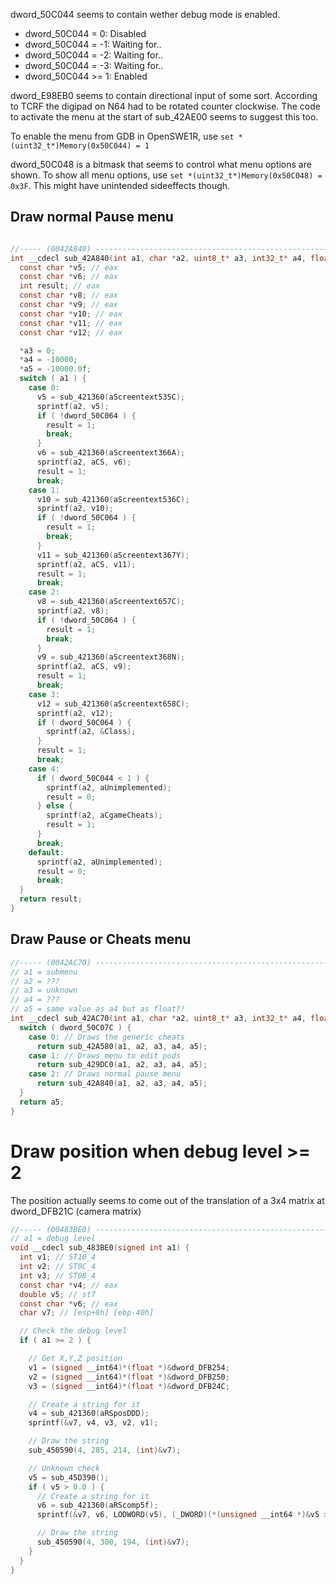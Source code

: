 dword_50C044 seems to contain wether debug mode is enabled.
* dword_50C044 = 0: Disabled
* dword_50C044 = -1: Waiting for..
* dword_50C044 = -2: Waiting for..
* dword_50C044 = -3: Waiting for..
* dword_50C044 >= 1: Enabled

dword_E98EB0 seems to contain directional input of some sort. According to TCRF the digipad on N64 had to be rotated counter clockwise. The code to activate the menu at the start of sub_42AE00 seems to suggest this too.

To enable the menu from GDB in OpenSWE1R, use `set *(uint32_t*)Memory(0x50C044) = 1`

dword_50C048 is a bitmask that seems to control what menu options are shown. To show all menu options, use `set *(uint32_t*)Memory(0x50C048) = 0x3F`. This might have unintended sideeffects though.

## Draw normal Pause menu

```C

//----- (0042A840) --------------------------------------------------------
int __cdecl sub_42A840(int a1, char *a2, uint8_t* a3, int32_t* a4, float* a5) {
  const char *v5; // eax
  const char *v6; // eax
  int result; // eax
  const char *v8; // eax
  const char *v9; // eax
  const char *v10; // eax
  const char *v11; // eax
  const char *v12; // eax

  *a3 = 0;
  *a4 = -10000;
  *a5 = -10000.0f;
  switch ( a1 ) {
    case 0:
      v5 = sub_421360(aScreentext535C);
      sprintf(a2, v5);
      if ( !dword_50C064 ) {
        result = 1;
        break;
      }
      v6 = sub_421360(aScreentext366A);
      sprintf(a2, aCS, v6);
      result = 1;
      break;
    case 1:
      v10 = sub_421360(aScreentext536C);
      sprintf(a2, v10);
      if ( !dword_50C064 ) {
        result = 1;
        break;
      }
      v11 = sub_421360(aScreentext367Y);
      sprintf(a2, aCS, v11);
      result = 1;
      break;
    case 2:
      v8 = sub_421360(aScreentext657C);
      sprintf(a2, v8);
      if ( !dword_50C064 ) {
        result = 1;
        break;
      }
      v9 = sub_421360(aScreentext368N);
      sprintf(a2, aCS, v9);
      result = 1;
      break;
    case 3:
      v12 = sub_421360(aScreentext658C);
      sprintf(a2, v12);
      if ( dword_50C064 ) {
        sprintf(a2, &Class);
      }
      result = 1;
      break;
    case 4:
      if ( dword_50C044 < 1 ) {
        sprintf(a2, aUnimplemented);
        result = 0;
      } else {
        sprintf(a2, aCgameCheats);
        result = 1;
      }
      break;
    default:
      sprintf(a2, aUnimplemented);
      result = 0;
      break;
  }
  return result;
}
```

## Draw Pause or Cheats menu

```C
//----- (0042AC70) --------------------------------------------------------
// a1 = submenu
// a2 = ???
// a3 = unknown
// a4 = ???
// a5 = same value as a4 but as float?!
int __cdecl sub_42AC70(int a1, char *a2, uint8_t* a3, int32_t* a4, float* a5) {
  switch ( dword_50C07C ) {
    case 0: // Draws the generic cheats
      return sub_42A580(a1, a2, a3, a4, a5);
    case 1: // Draws menu to edit pods
      return sub_429DC0(a1, a2, a3, a4, a5);
    case 2: // Draws normal pause menu
      return sub_42A840(a1, a2, a3, a4, a5);
  }
  return a5;
}
```

# Draw position when debug level >= 2

The position actually seems to come out of the translation of a 3x4 matrix at dword_DFB21C (camera matrix)

```C
//----- (00483BE0) --------------------------------------------------------
// a1 = debug level
void __cdecl sub_483BE0(signed int a1) {
  int v1; // ST10_4
  int v2; // ST0C_4
  int v3; // ST08_4
  const char *v4; // eax
  double v5; // st7
  const char *v6; // eax
  char v7; // [esp+8h] [ebp-40h]

  // Check the debug level
  if ( a1 >= 2 ) {

    // Get X,Y,Z position
    v1 = (signed __int64)*(float *)&dword_DFB254;
    v2 = (signed __int64)*(float *)&dword_DFB250;
    v3 = (signed __int64)*(float *)&dword_DFB24C;

    // Create a string for it
    v4 = sub_421360(aRSposDDD);
    sprintf(&v7, v4, v3, v2, v1);

    // Draw the string
    sub_450590(4, 285, 214, (int)&v7);

    // Unknown check
    v5 = sub_45D390();
    if ( v5 > 0.0 ) {
      // Create a string for it
      v6 = sub_421360(aRScomp5f);
      sprintf(&v7, v6, LODWORD(v5), (_DWORD)(*(unsigned __int64 *)&v5 >> 32));

      // Draw the string
      sub_450590(4, 300, 194, (int)&v7);
    }
  }
}
```